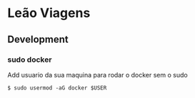 # Leão Viagens


## Development
### sudo docker
Add usuario da sua maquina para rodar o docker sem o sudo

```
$ sudo usermod -aG docker $USER
```


